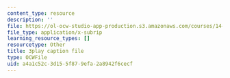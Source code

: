 ```yaml
---
content_type: resource
description: ''
file: https://ol-ocw-studio-app-production.s3.amazonaws.com/courses/14-01sc-principles-of-microeconomics-fall-2011/a4a1c52c3d155f879efa2a8942f6cecf_aflMMnyAO0E.vtt
file_type: application/x-subrip
learning_resource_types: []
resourcetype: Other
title: 3play caption file
type: OCWFile
uid: a4a1c52c-3d15-5f87-9efa-2a8942f6cecf
---
```

